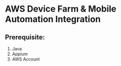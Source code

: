 # AWS Device Farm & Mobile Automation Integration

## Prerequisite:
1. Java
2. Appium
3. AWS Account


